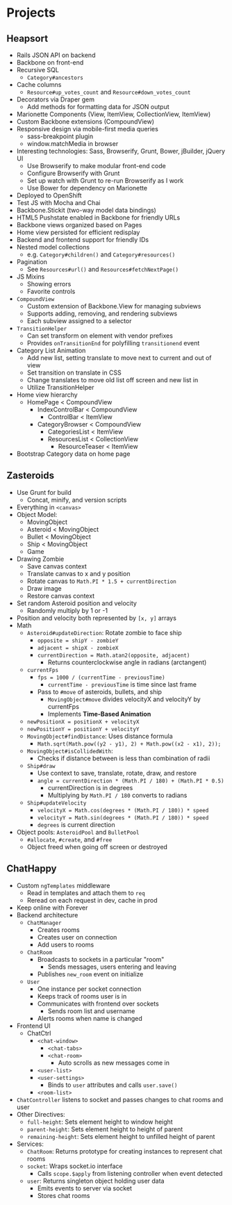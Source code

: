 # Projects

## Heapsort

* Rails JSON API on backend
* Backbone on front-end
* Recursive SQL
  * `Category#ancestors`
* Cache columns
  * `Resource#up_votes_count` and `Resource#down_votes_count`
* Decorators via Draper gem
  * Add methods for formatting data for JSON output
* Marionette Components (View, ItemView, CollectionView, ItemView)
* Custom Backbone extensions (CompoundView)
* Responsive design via mobile-first media queries
  * sass-breakpoint plugin
  * window.matchMedia in browser
* Interesting technologies: Sass, Browserify, Grunt, Bower, jBuilder, jQuery UI
  * Use Browserify to make modular front-end code
  * Configure Browserify with Grunt
  * Set up watch with Grunt to re-run Browserify as I work
  * Use Bower for dependency on Marionette
* Deployed to OpenShift
* Test JS with Mocha and Chai
* Backbone.Stickit (two-way model data bindings)
* HTML5 Pushstate enabled in Backbone for friendly URLs
* Backbone views organized based on Pages
* Home view persisted for efficient redisplay
* Backend and frontend support for friendly IDs
* Nested model collections
  * e.g. `Category#children()` and `Category#resources()`
* Pagination
  * See `Resources#url()` and `Resources#fetchNextPage()`
* JS Mixins
  * Showing errors
  * Favorite controls
* `CompoundView`
  * Custom extension of Backbone.View for managing subviews
  * Supports adding, removing, and rendering subviews
  * Each subview assigned to a selector
* `TransitionHelper`
  * Can set transform on element with vendor prefixes
  * Provides `onTransitionEnd` for polyfilling `transitionend` event
* Category List Animation
  * Add new list, setting translate to move next to current and out of view
  * Set transition on translate in CSS
  * Change translates to move old list off screen and new list in
  * Utilize TransitionHelper
* Home view hierarchy
  * HomePage < CompoundView
    * IndexControlBar < CompoundView
      * ControlBar < ItemView
    * CategoryBrowser < CompoundView
      * CategoriesList < ItemView
      * ResourcesList < CollectionView
        * ResourceTeaser < ItemView
* Bootstrap Category data on home page

## Zasteroids

* Use Grunt for build
  * Concat, minify, and version scripts
* Everything in `<canvas>`
* Object Model:
  * MovingObject
  * Asteroid < MovingObject
  * Bullet < MovingObject
  * Ship < MovingObject
  * Game
* Drawing Zombie
  * Save canvas context
  * Translate canvas to x and y position
  * Rotate canvas to `Math.PI * 1.5 + currentDirection`
  * Draw image
  * Restore canvas context
* Set random Asteroid position and velocity
  * Randomly multiply by 1 or -1
* Position and velocity both represented by `[x, y]` arrays
* Math
  * `Asteroid#updateDirection`: Rotate zombie to face ship
    * `opposite = shipY - zombieY`
    * `adjacent = shipX - zombieX`
    * `currentDirection = Math.atan2(opposite, adjacent)`
      * Returns counterclockwise angle in radians (arctangent)
  * `currentFps`
    * `fps = 1000 / (currentTime - previousTime)`
      * `currentTime - previousTime` is time since last frame
    * Pass to `#move` of asteroids, bullets, and ship
      * `MovingObject#move` divides velocityX and velocityY by currentFps
      * Implements **Time-Based Animation**
  * `newPositionX = positionX + velocityX`
  * `newPositionY = positionY + velocityY`
  * `MovingObject#findDistance`: Uses distance formula
    * `Math.sqrt(Math.pow((y2 - y1), 2) + Math.pow((x2 - x1), 2));`
  * `MovingObject#isCollidedWith`:
    * Checks if distance between is less than combination of radii
  * `Ship#draw`
    * Use context to save, translate, rotate, draw, and restore
    * `angle = currentDirection * (Math.PI / 180) + (Math.PI * 0.5)`
      * currentDirection is in degrees
      * Multiplying by `Math.PI / 180` converts to radians
  * `Ship#updateVelocity`
    * `velocityX = Math.cos(degrees * (Math.PI / 180)) * speed`
    * `velocityY = Math.sin(degrees * (Math.PI / 180)) * speed`
    * `degrees` is current direction
* Object pools: `AsteroidPool` and `BulletPool`
  * `#allocate`, `#create`, and `#free`
  * Object freed when going off screen or destroyed

## ChatHappy

* Custom `ngTemplates` middleware
  * Read in templates and attach them to `req`
  * Reread on each request in dev, cache in prod
* Keep online with Forever
* Backend architecture
  * `ChatManager`
    * Creates rooms
    * Creates user on connection
    * Add users to rooms
  * `ChatRoom`
    * Broadcasts to sockets in a particular "room"
      * Sends messages, users entering and leaving
    * Publishes `new_room` event on initialize
  * `User`
    * One instance per socket connection
    * Keeps track of rooms user is in
    * Communicates with frontend over sockets
      * Sends room list and username
    * Alerts rooms when name is changed
* Frontend UI
  * ChatCtrl
    * `<chat-window>`
      * `<chat-tabs>`
      * `<chat-room>`
        * Auto scrolls as new messages come in
    * `<user-list>`
    * `<user-settings>`
      * Binds to `user` attributes and calls `user.save()`
    * `<room-list>`
* `ChatController` listens to socket and passes changes to chat rooms and user
* Other Directives:
  * `full-height`: Sets element height to window height
  * `parent-height`: Sets element height to height of parent
  * `remaining-height`: Sets element height to unfilled height of parent
* Services:
  * `ChatRoom`: Returns prototype for creating instances to represent chat rooms
  * `socket`: Wraps socket.io interface
    * Calls `scope.$apply` from listening controller when event detected
  * `user`: Returns singleton object holding user data
    * Emits events to server via socket
    * Stores chat rooms
